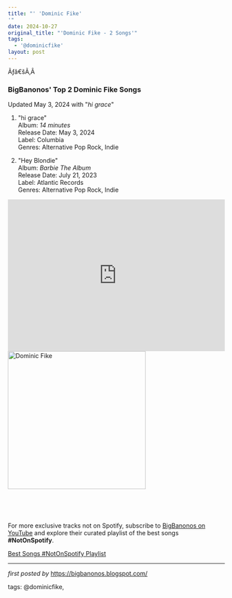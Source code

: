 ```yaml
---
title: "' 'Dominic Fike'
'"
date: 2024-10-27
original_title: "'Dominic Fike - 2 Songs'"
tags:
  - '@dominicfike'
layout: post
---
```

<p>Ãƒâ€šÃ‚Â </p>
<h3><strong>BigBanonos' Top 2 Dominic Fike Songs</strong></h3>
<p>Updated May 3, 2024 with "<i>hi grace</i>"</p> <ol> <li><p>"hi grace"<br />Album: <em>14 minutes</em><br />Release Date: May 3, 2024<br />Label: Columbia<br />Genres: Alternative Pop Rock, Indie</p></li> <li><p>"Hey Blondie"<br />Album: <em>Barbie The Album</em><br />Release Date: July 21, 2023<br />Label: Atlantic Records<br />Genres: Alternative Pop Rock, Indie</p></li>
</ol> <iframe allow="autoplay; clipboard-write; encrypted-media; fullscreen; picture-in-picture" allowfullscreen="" frameborder="0" height="352" loading="lazy" src="https://open.spotify.com/embed/playlist/5DRo72mhY010JaCaf3HNW0?utm_source=generator" width="100%"></iframe> <div class="separator"> <a href="https://upload.wikimedia.org/wikipedia/commons/1/19/2021_Shaky_Knees_Dominic_Fike_%283%29_%28cropped%29.jpg" > <img alt="Dominic Fike" border="0" data-original-height="1080" data-original-width="1080" src="https://upload.wikimedia.org/wikipedia/commons/1/19/2021_Shaky_Knees_Dominic_Fike_%283%29_%28cropped%29.jpg" width="320" /> </a>
</div> <!--Tags-->
<p><br /></p> <!--Search Description-->
<p><br /></p>


<!--Subscribe and Playlist Links-->
<div>
    <p>For more exclusive tracks not on Spotify, subscribe to <a href="https://www.youtube.com/@BigBanonos" target="_blank">BigBanonos on YouTube</a> and explore their curated playlist of the best songs <strong>#NotOnSpotify</strong>.</p>
    <p><a href="https://www.youtube.com/playlist?list=PLtuNtuTatqI0kFahUCbtbfenC_ET5O_tr" target="_blank">Best Songs #NotOnSpotify Playlist<br /></a></p></div>

<hr />

<p><em>first posted by</em> <a href="https://bigbanonos.blogspot.com/" rel="noopener" target="_new">https://bigbanonos.blogspot.com/</a></p>

<p>tags: @dominicfike,</p>
